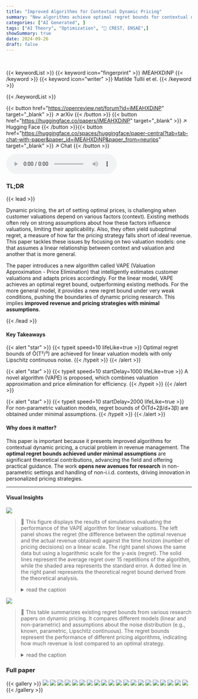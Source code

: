 ```yaml
---
title: "Improved Algorithms for Contextual Dynamic Pricing"
summary: "New algorithms achieve optimal regret bounds for contextual dynamic pricing under minimal assumptions, improving revenue management with better price adjustments."
categories: ["AI Generated", ]
tags: ["AI Theory", "Optimization", "🏢 CREST, ENSAE",]
showSummary: true
date: 2024-09-26
draft: false
---
```


<br>

{{< keywordList >}}
{{< keyword icon="fingerprint" >}} iMEAHXDiNP {{< /keyword >}}
{{< keyword icon="writer" >}} Matilde Tullii et el. {{< /keyword >}}
 
{{< /keywordList >}}

{{< button href="https://openreview.net/forum?id=iMEAHXDiNP" target="_blank" >}}
↗ arXiv
{{< /button >}}
{{< button href="https://huggingface.co/papers/iMEAHXDiNP" target="_blank" >}}
↗ Hugging Face
{{< /button >}}{{< button href="https://huggingface.co/spaces/huggingface/paper-central?tab=tab-chat-with-paper&paper_id=iMEAHXDiNP&paper_from=neurips" target="_blank" >}}
↗ Chat
{{< /button >}}




<audio controls>
    <source src="https://ai-paper-reviewer.com/iMEAHXDiNP/podcast.wav" type="audio/wav">
    Your browser does not support the audio element.
</audio>


### TL;DR


{{< lead >}}

Dynamic pricing, the art of setting optimal prices, is challenging when customer valuations depend on various factors (context). Existing methods often rely on strong assumptions about how these factors influence valuations, limiting their applicability. Also, they often yield suboptimal regret, a measure of how far the pricing strategy falls short of ideal revenue. This paper tackles these issues by focusing on two valuation models: one that assumes a linear relationship between context and valuation and another that is more general. 

The paper introduces a new algorithm called VAPE (Valuation Approximation - Price Elimination) that intelligently estimates customer valuations and adapts prices accordingly. For the linear model, VAPE achieves an optimal regret bound, outperforming existing methods. For the more general model, it provides a new regret bound under very weak conditions, pushing the boundaries of dynamic pricing research.  This implies **improved revenue and pricing strategies with minimal assumptions**.

{{< /lead >}}


#### Key Takeaways

{{< alert "star" >}}
{{< typeit speed=10 lifeLike=true >}} Optimal regret bounds of Õ(T²/³) are achieved for linear valuation models with only Lipschitz continuous noise. {{< /typeit >}}
{{< /alert >}}

{{< alert "star" >}}
{{< typeit speed=10 startDelay=1000 lifeLike=true >}} A novel algorithm (VAPE) is proposed, which combines valuation approximation and price elimination for efficiency. {{< /typeit >}}
{{< /alert >}}

{{< alert "star" >}}
{{< typeit speed=10 startDelay=2000 lifeLike=true >}} For non-parametric valuation models, regret bounds of Õ(Td+2β/d+3β) are obtained under minimal assumptions. {{< /typeit >}}
{{< /alert >}}

#### Why does it matter?
This paper is important because it presents improved algorithms for contextual dynamic pricing, a crucial problem in revenue management.  The **optimal regret bounds achieved under minimal assumptions** are significant theoretical contributions, advancing the field and offering practical guidance.  The work **opens new avenues for research** in non-parametric settings and handling of non-i.i.d. contexts, driving innovation in personalized pricing strategies.

------
#### Visual Insights



![](https://ai-paper-reviewer.com/iMEAHXDiNP/figures_12_1.jpg)

> 🔼 This figure displays the results of simulations evaluating the performance of the VAPE algorithm for linear valuations.  The left panel shows the regret (the difference between the optimal revenue and the actual revenue obtained) against the time horizon (number of pricing decisions) on a linear scale. The right panel shows the same data but using a logarithmic scale for the y-axis (regret). The solid lines represent the average regret over 15 repetitions of the algorithm, while the shaded area represents the standard error.  A dotted line in the right panel represents the theoretical regret bound derived from the theoretical analysis.
> <details>
> <summary>read the caption</summary>
> Figure 1: The plots here show the regrets rate of VAPE for linear evaluations, both in the standard and logarithmic scale (left and right respectively). The solid lines represent the average of the performance over 15 repetitions of the routine. The faded red area shows the standard error, while in the right subplot the dotted line corresponds to the theoretical regret bound.
> </details>





![](https://ai-paper-reviewer.com/iMEAHXDiNP/tables_1_1.jpg)

> 🔼 This table summarizes existing regret bounds from various research papers on dynamic pricing.  It compares different models (linear and non-parametric) and assumptions about the noise distribution (e.g., known, parametric, Lipschitz continuous).  The regret bounds represent the performance of different pricing algorithms, indicating how much revenue is lost compared to an optimal strategy.
> <details>
> <summary>read the caption</summary>
> Table 1: Summary of existing regret bounds. g is the expected valuation function, F is the c.d.f. of the noise, and π(x, p) is the reward for price p and context x, defined in Section 2.1.
> </details>





### Full paper

{{< gallery >}}
<img src="https://ai-paper-reviewer.com/iMEAHXDiNP/1.png" class="grid-w50 md:grid-w33 xl:grid-w25" />
<img src="https://ai-paper-reviewer.com/iMEAHXDiNP/2.png" class="grid-w50 md:grid-w33 xl:grid-w25" />
<img src="https://ai-paper-reviewer.com/iMEAHXDiNP/3.png" class="grid-w50 md:grid-w33 xl:grid-w25" />
<img src="https://ai-paper-reviewer.com/iMEAHXDiNP/4.png" class="grid-w50 md:grid-w33 xl:grid-w25" />
<img src="https://ai-paper-reviewer.com/iMEAHXDiNP/5.png" class="grid-w50 md:grid-w33 xl:grid-w25" />
<img src="https://ai-paper-reviewer.com/iMEAHXDiNP/6.png" class="grid-w50 md:grid-w33 xl:grid-w25" />
<img src="https://ai-paper-reviewer.com/iMEAHXDiNP/7.png" class="grid-w50 md:grid-w33 xl:grid-w25" />
<img src="https://ai-paper-reviewer.com/iMEAHXDiNP/8.png" class="grid-w50 md:grid-w33 xl:grid-w25" />
<img src="https://ai-paper-reviewer.com/iMEAHXDiNP/9.png" class="grid-w50 md:grid-w33 xl:grid-w25" />
<img src="https://ai-paper-reviewer.com/iMEAHXDiNP/10.png" class="grid-w50 md:grid-w33 xl:grid-w25" />
<img src="https://ai-paper-reviewer.com/iMEAHXDiNP/11.png" class="grid-w50 md:grid-w33 xl:grid-w25" />
<img src="https://ai-paper-reviewer.com/iMEAHXDiNP/12.png" class="grid-w50 md:grid-w33 xl:grid-w25" />
<img src="https://ai-paper-reviewer.com/iMEAHXDiNP/13.png" class="grid-w50 md:grid-w33 xl:grid-w25" />
<img src="https://ai-paper-reviewer.com/iMEAHXDiNP/14.png" class="grid-w50 md:grid-w33 xl:grid-w25" />
<img src="https://ai-paper-reviewer.com/iMEAHXDiNP/15.png" class="grid-w50 md:grid-w33 xl:grid-w25" />
<img src="https://ai-paper-reviewer.com/iMEAHXDiNP/16.png" class="grid-w50 md:grid-w33 xl:grid-w25" />
<img src="https://ai-paper-reviewer.com/iMEAHXDiNP/17.png" class="grid-w50 md:grid-w33 xl:grid-w25" />
<img src="https://ai-paper-reviewer.com/iMEAHXDiNP/18.png" class="grid-w50 md:grid-w33 xl:grid-w25" />
<img src="https://ai-paper-reviewer.com/iMEAHXDiNP/19.png" class="grid-w50 md:grid-w33 xl:grid-w25" />
<img src="https://ai-paper-reviewer.com/iMEAHXDiNP/20.png" class="grid-w50 md:grid-w33 xl:grid-w25" />
{{< /gallery >}}